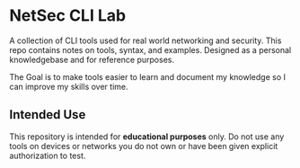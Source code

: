 # NetSec CLI Lab

A collection of CLI tools used for real world networking and security. This repo contains notes on tools, syntax, and examples. Designed as a personal knowledgebase and for reference purposes.

The Goal is to make tools easier to learn and document my knowledge so I can improve my skills over time.

## Intended Use

This repository is intended for **educational purposes** only. Do not use any tools on devices or networks you do not own or have been given explicit authorization to test.
